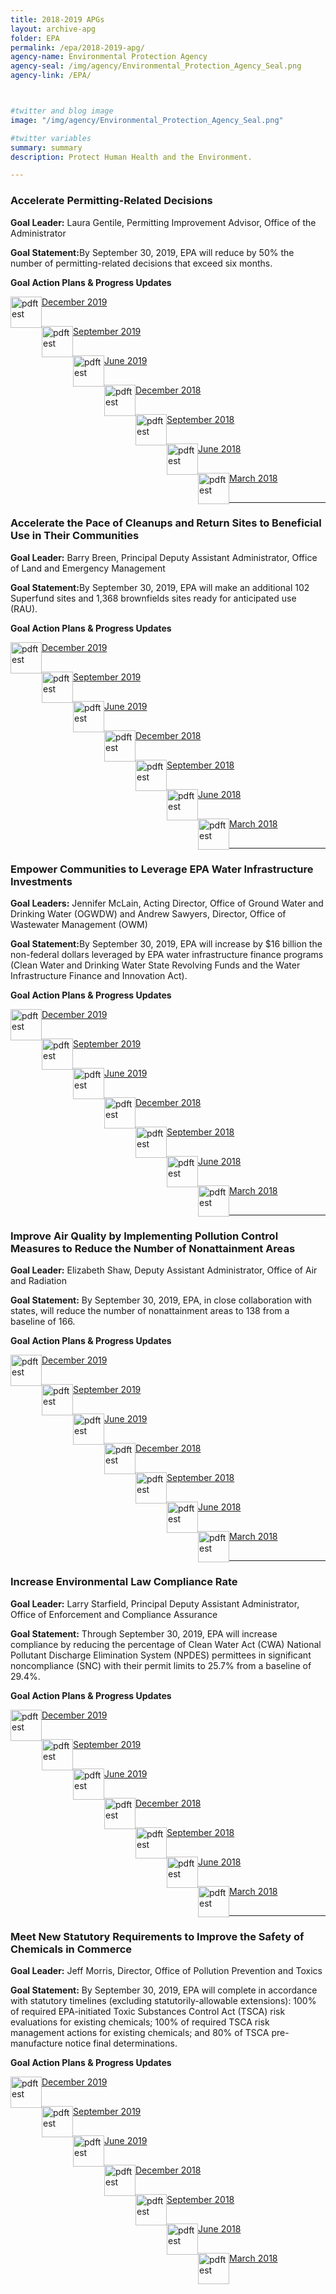 ```yaml
---
title: 2018-2019 APGs
layout: archive-apg
folder: EPA
permalink: /epa/2018-2019-apg/
agency-name: Environmental Protection Agency
agency-seal: /img/agency/Environmental_Protection_Agency_Seal.png
agency-link: /EPA/



#twitter and blog image
image: "/img/agency/Environmental_Protection_Agency_Seal.png"

#twitter variables
summary: summary
description: Protect Human Health and the Environment.

---
```


<h3>Accelerate Permitting-Related Decisions</h3>

<p><b>Goal Leader:</b> Laura Gentile, Permitting Improvement Advisor, Office of the Administrator</p>
<p><b>Goal Statement:</b>By September 30, 2019, EPA will reduce by 50% the number of permitting-related decisions that exceed six months. </p>
<p><b>Goal Action Plans & Progress Updates</b></p>

<div class="usa-width-one-whole usa-media_block">
<div class= "usa-grid usa-graphic_list-row" style="padding-left:0rem;">

<div class="usa-width-one-half usa-media_block">
  <p style="margin-bottom:30px;"><img src="{{site.baseurl}}/img/PDF_icon.png" alt="pdftest" style="float:left;width:50px;align:bottom;"><a class="usa-external_link"   href="https://pic.gov/assets/APG/EPA/2019_dec_EPA_Accelerate_Permitting-Related_Decisions.pdf">December 2019</a></p>
  <p style="margin-bottom:30px;"><img src="{{site.baseurl}}/img/PDF_icon.png" alt="pdftest" style="float:left;width:50px;align:bottom;"><a class="usa-external_link"   href="https://pic.gov/assets/APG/EPA/FY2019_sept_EPA_Accelerate_Permitting_Related_Decisions.pdf">September 2019</a></p>
  <p style="margin-bottom:30px;"><img src="{{site.baseurl}}/img/PDF_icon.png" alt="pdftest" style="float:left;width:50px;align:bottom;"><a class="usa-external_link"   href="https://pic.gov/assets/APG/EPA/FY2019_June_EPA_Accelerate_Permitting_Related_Decisions.pdf">June 2019</a></p>
</div>

<div class="usa-width-one-half usa-media_block">
  <p style="margin-bottom:30px;"><img src="{{site.baseurl}}/img/PDF_icon.png" alt="pdftest" style="float:left;width:50px;align:bottom;"><a class="usa-external_link"   href="https://pic.gov/assets/APG/EPA/FY2018_Q4_EPA_Accelerate_Permitting-Related_Decisions.pdf">December 2018</a></p>
  <p style="margin-bottom:30px;"><img src="{{site.baseurl}}/img/PDF_icon.png" alt="pdftest" style="float:left;width:50px;align:bottom;"><a class="usa-external_link"   href="https://pic.gov/assets/APG/EPA/FY2018_Q3_EPA_Accelerate_Permitting-Related_Decisions.pdf">September 2018</a></p>
  <p style="margin-bottom:30px;"><img src="{{site.baseurl}}/img/PDF_icon.png" alt="pdftest" style="float:left;width:50px;align:bottom;"><a class="usa-external_link"   href="https://pic.gov/assets/APG/EPA/FY2018_Q2_EPA_Accelerate_Permitting-Related_Decisions.pdf">June 2018</a></p>
  <p style="margin-bottom:30px;"><img src="{{site.baseurl}}/img/PDF_icon.png" alt="pdftest" style="float:left;width:50px;align:bottom;"><a class="usa-external_link"   href="https://pic.gov/assets/APG/EPA/FY2018_Q1_EPA_Accelerate_Permitting-Related_Decisions.pdf">March 2018</a></p>
</div>
</div>
</div>

<hr>

<h3>Accelerate the Pace of Cleanups and Return Sites to Beneficial Use in Their Communities</h3>
<p><b>Goal Leader:</b> Barry Breen, Principal Deputy Assistant Administrator, Office of Land and Emergency Management</p>
<p><b>Goal Statement:</b>By September 30, 2019, EPA will make an additional 102 Superfund sites and 1,368 brownfields sites ready for anticipated use (RAU). </p>

<p><b>Goal Action Plans & Progress Updates</b></p>
<div class="usa-width-one-whole usa-media_block">
<div class= "usa-grid usa-graphic_list-row" style="padding-left:0rem;">

<div class="usa-width-one-half usa-media_block">
  <p style="margin-bottom:30px;"><img src="{{site.baseurl}}/img/PDF_icon.png" alt="pdftest" style="float:left;width:50px;align:bottom;"><a class="usa-external_link"   href="https://pic.gov/assets/APG/EPA/2019_dec_EPA_Accelerate_the_Pace_of_Cleanups_and_Return_Sites_to_Beneficial_Use.pdf">December 2019</a></p>
  <p style="margin-bottom:30px;"><img src="{{site.baseurl}}/img/PDF_icon.png" alt="pdftest" style="float:left;width:50px;align:bottom;"><a class="usa-external_link"   href="https://pic.gov/assets/APG/EPA/FY2019_sept_EPA_Accelerate_the_Pace_of_Cleanups_and_Return_Sites_to_Beneficial_Use.pdf">September 2019</a></p>
  <p style="margin-bottom:30px;"><img src="{{site.baseurl}}/img/PDF_icon.png" alt="pdftest" style="float:left;width:50px;align:bottom;"><a class="usa-external_link"   href="https://pic.gov/assets/APG/EPA/FY2019_June_EPA_Accelerate_the_Pace_of_Cleanups_and_Return_Sites_to_Beneficial_Use.pdf">June 2019</a></p>
</div>

<div class="usa-width-one-half usa-media_block">
  <p style="margin-bottom:30px;"><img src="{{site.baseurl}}/img/PDF_icon.png" alt="pdftest" style="float:left;width:50px;align:bottom;"><a class="usa-external_link"   href="https://pic.gov/assets/APG/EPA/FY2018_Q4_EPA_Accelerate_the_Pace_of_Cleanups_and_Return_Sites_to_Beneficial_Use.pdf">December 2018</a></p>
  <p style="margin-bottom:30px;"><img src="{{site.baseurl}}/img/PDF_icon.png" alt="pdftest" style="float:left;width:50px;align:bottom;"><a class="usa-external_link"   href="https://pic.gov/assets/APG/EPA/FY2018_Q3_EPA_Accelerate_the_Pace_of_Cleanups_and_Return_Sites_to_Beneficial_Use.pdf">September 2018</a></p>
  <p style="margin-bottom:30px;"><img src="{{site.baseurl}}/img/PDF_icon.png" alt="pdftest" style="float:left;width:50px;align:bottom;"><a class="usa-external_link"   href="https://pic.gov/assets/APG/EPA/FY2018_Q2_EPA_Accelerate_the_Pace_of_Cleanups_and_Return_Sites_to_Beneficial_Use.pdf">June 2018</a></p>
  <p style="margin-bottom:30px;"><img src="{{site.baseurl}}/img/PDF_icon.png" alt="pdftest" style="float:left;width:50px;align:bottom;"><a class="usa-external_link"   href="https://pic.gov/assets/APG/EPA/FY2018_Q1_EPA_Accelerate_the_Pace_of_Cleanups_and_Return_Sites_to_Beneficial_Use.pdf">March 2018</a></p>
</div>

</div>
</div>

<hr>

<h3>Empower Communities to Leverage EPA Water Infrastructure Investments</h3>
<p><b>Goal Leaders:</b> Jennifer McLain, Acting Director, Office of Ground Water and Drinking Water (OGWDW) and Andrew Sawyers, Director, Office of Wastewater Management (OWM)</p>
<p><b>Goal Statement:</b>By September 30, 2019, EPA will increase by $16 billion the non-federal dollars leveraged by  EPA water infrastructure finance programs (Clean Water and Drinking Water State Revolving Funds and the Water Infrastructure Finance and Innovation Act). </p>

<p><b>Goal Action Plans & Progress Updates</b></p>
<div class="usa-width-one-whole usa-media_block">
<div class= "usa-grid usa-graphic_list-row" style="padding-left:0rem;">

<div class="usa-width-one-half usa-media_block">
<p style="margin-bottom:30px;"><img src="{{site.baseurl}}/img/PDF_icon.png" alt="pdftest" style="float:left;width:50px;align:bottom;"><a class="usa-external_link"   href="https://pic.gov/assets/APG/EPA/2019_dec_EPA_Empower_Communities_to_Leverage_EPA_Water_Infrastructure_Investments.pdf">December 2019</a></p>

<p style="margin-bottom:30px;"><img src="{{site.baseurl}}/img/PDF_icon.png" alt="pdftest" style="float:left;width:50px;align:bottom;"><a class="usa-external_link"   href="https://pic.gov/assets/APG/EPA/FY2019_sept_EPA_Empower_Communities_to_Leverage_EPA_Water_Infrastructure_Investments.pdf">September 2019</a></p>

<p style="margin-bottom:30px;"><img src="{{site.baseurl}}/img/PDF_icon.png" alt="pdftest" style="float:left;width:50px;align:bottom;"><a class="usa-external_link"   href="https://pic.gov/assets/APG/EPA/FY2019_June_EPA_Empower_Communities_to_Leverage_EPA_Water_Infrastructure_Investments.pdf">June 2019</a></p>
</div>



<div class="usa-width-one-half usa-media_block">

<p style="margin-bottom:30px;"><img src="{{site.baseurl}}/img/PDF_icon.png" alt="pdftest" style="float:left;width:50px;align:bottom;"><a class="usa-external_link"   href="https://pic.gov/assets/APG/EPA/FY2018_Q4_EPA_Empower_Communities_to_Leverage_EPA_Water_Infrastructure_Investments.pdf">December 2018</a></p>

<p style="margin-bottom:30px;"><img src="{{site.baseurl}}/img/PDF_icon.png" alt="pdftest" style="float:left;width:50px;align:bottom;"><a class="usa-external_link"   href="https://pic.gov/assets/APG/EPA/FY2018_Q3_EPA_Empower_Communities_to_Leverage_EPA_Water_Infrastructure_Investments.pdf">September 2018</a></p>

<p style="margin-bottom:30px;"><img src="{{site.baseurl}}/img/PDF_icon.png" alt="pdftest" style="float:left;width:50px;align:bottom;"><a class="usa-external_link"   href="https://pic.gov/assets/APG/EPA/FY2018_Q2_EPA_Empower_Communities_to_Leverage_EPA_Water_Infrastructure_Investments.pdf">June 2018</a></p>

<p style="margin-bottom:30px;"><img src="{{site.baseurl}}/img/PDF_icon.png" alt="pdftest" style="float:left;width:50px;align:bottom;"><a class="usa-external_link"   href="https://pic.gov/assets/APG/EPA/FY2018_Q1_EPA_Empower_Communities_to_Leverage_EPA_Water_Infrastructure_Investments.pdf">March 2018</a></p>
</div>

</div>
</div>

<hr>

<h3>Improve Air Quality by Implementing Pollution Control Measures to Reduce the Number of Nonattainment Areas</h3>
<p><b>Goal Leader:</b> Elizabeth Shaw, Deputy Assistant Administrator, Office of Air and Radiation</p>
<p><b>Goal Statement:</b> By September 30, 2019, EPA, in close collaboration with states, will reduce the number of nonattainment areas to 138 from a baseline of 166. </p>

<p><b>Goal Action Plans & Progress Updates</b></p>
<div class="usa-width-one-whole usa-media_block">
<div class= "usa-grid usa-graphic_list-row" style="padding-left:0rem;">

<div class="usa-width-one-half usa-media_block">
<p style="margin-bottom:30px;"><img src="{{site.baseurl}}/img/PDF_icon.png" alt="pdftest" style="float:left;width:50px;align:bottom;"><a class="usa-external_link"   href="https://pic.gov/assets/APG/EPA/2019_dec_EPA_Improve_Air_Quality_by_Implementing_Pollution_Control_Measures.pdf">December 2019</a></p>

<p style="margin-bottom:30px;"><img src="{{site.baseurl}}/img/PDF_icon.png" alt="pdftest" style="float:left;width:50px;align:bottom;"><a class="usa-external_link"   href="https://pic.gov/assets/APG/EPA/FY2019_sept_EPA_Improve_Air_Quality_by_Implementing_Pollution_Control_Measures.pdf">September 2019</a></p>

<p style="margin-bottom:30px;"><img src="{{site.baseurl}}/img/PDF_icon.png" alt="pdftest" style="float:left;width:50px;align:bottom;"><a class="usa-external_link"   href="https://pic.gov/assets/APG/EPA/FY2019_June_EPA_Improve_Air_Quality_by_Implementing_Pollution_Control_Measures.pdf">June 2019</a></p>
</div>

<div class="usa-width-one-half usa-media_block">

<p style="margin-bottom:30px;"><img src="{{site.baseurl}}/img/PDF_icon.png" alt="pdftest" style="float:left;width:50px;align:bottom;"><a class="usa-external_link"   href="https://pic.gov/assets/APG/EPA/FY2018_Q4_EPA_Improve_Air_Quality_by_Implementing_Pollution_Control_Measures.pdf">December 2018</a></p>

<p style="margin-bottom:30px;"><img src="{{site.baseurl}}/img/PDF_icon.png" alt="pdftest" style="float:left;width:50px;align:bottom;"><a class="usa-external_link"   href="https://pic.gov/assets/APG/EPA/FY2018_Q3_EPA_Improve_Air_Quality_by_Implementing_Pollution_Control_Measures.pdf">September 2018</a></p>

<p style="margin-bottom:30px;"><img src="{{site.baseurl}}/img/PDF_icon.png" alt="pdftest" style="float:left;width:50px;align:bottom;"><a class="usa-external_link"   href="https://pic.gov/assets/APG/EPA/FY2018_Q2_EPA_Improve_Air_Quality_by_Implementing_Pollution_Control_Measures.pdf">June 2018</a></p>

<p style="margin-bottom:30px;"><img src="{{site.baseurl}}/img/PDF_icon.png" alt="pdftest" style="float:left;width:50px;align:bottom;"><a class="usa-external_link"   href="https://pic.gov/assets/APG/EPA/FY2018_Q1_EPA_Improve_Air_Quality_by_Implementing_Pollution_Control_Measures.pdf">March 2018</a></p>
</div>

</div>
</div>

<hr>

<h3>Increase Environmental Law Compliance Rate</h3>
<p><b>Goal Leader:</b> Larry Starfield, Principal Deputy Assistant Administrator, Office of Enforcement and Compliance Assurance</p>
<p><b>Goal Statement:</b> Through September 30, 2019, EPA will increase compliance by reducing the percentage of Clean Water Act (CWA) National Pollutant Discharge Elimination System (NPDES) permittees in significant noncompliance (SNC) with their permit limits to 25.7% from a baseline of 29.4%. </p>

<p><b>Goal Action Plans & Progress Updates</b></p>

<div class="usa-width-one-whole usa-media_block">
<div class= "usa-grid usa-graphic_list-row" style="padding-left:0rem;">

<div class="usa-width-one-half usa-media_block">
  <p style="margin-bottom:30px;"><img src="{{site.baseurl}}/img/PDF_icon.png" alt="pdftest" style="float:left;width:50px;align:bottom;"><a class="usa-external_link"   href="https://pic.gov/assets/APG/EPA/2019_dec_EPA_Increase_Environmental_Law_Compliance_Rate.pdf">December 2019</a></p>
  <p style="margin-bottom:30px;"><img src="{{site.baseurl}}/img/PDF_icon.png" alt="pdftest" style="float:left;width:50px;align:bottom;"><a class="usa-external_link"   href="https://pic.gov/assets/APG/EPA/FY2019_sept_EPA_Increase_Environmental_Law_Compliance_Rate.pdf">September 2019</a></p>
  <p style="margin-bottom:30px;"><img src="{{site.baseurl}}/img/PDF_icon.png" alt="pdftest" style="float:left;width:50px;align:bottom;"><a class="usa-external_link"   href="https://pic.gov/assets/APG/EPA/FY2019_June_EPA_Increase_Environmental_Law_Compliance_Rate.pdf">June 2019</a></p>
</div>

<div class="usa-width-one-half usa-media_block">
  <p style="margin-bottom:30px;"><img src="{{site.baseurl}}/img/PDF_icon.png" alt="pdftest" style="float:left;width:50px;align:bottom;"><a class="usa-external_link"   href="https://pic.gov/assets/APG/EPA/FY2018_Q4_EPA_Increase_Environmental_Law_Compliance_Rate.pdf">December 2018</a></p>
  <p style="margin-bottom:30px;"><img src="{{site.baseurl}}/img/PDF_icon.png" alt="pdftest" style="float:left;width:50px;align:bottom;"><a class="usa-external_link"   href="https://pic.gov/assets/APG/EPA/FY2018_Q3_EPA_Increase_Environmental_Law_Compliance_Rate.pdf">September 2018</a></p>
  <p style="margin-bottom:30px;"><img src="{{site.baseurl}}/img/PDF_icon.png" alt="pdftest" style="float:left;width:50px;align:bottom;"><a class="usa-external_link"   href="https://pic.gov/assets/APG/EPA/FY2018_Q2_EPA_Increase_Environmental_Law_Compliance_Rate.pdf">June 2018</a></p>
  <p style="margin-bottom:30px;"><img src="{{site.baseurl}}/img/PDF_icon.png" alt="pdftest" style="float:left;width:50px;align:bottom;"><a class="usa-external_link"   href="https://pic.gov/assets/APG/EPA/FY2018_Q1_EPA_Increase_Environmental_Law_Compliance_Rate.pdf">March 2018</a></p>
</div>

</div>
</div>

<hr>

<h3>Meet New Statutory Requirements to Improve the Safety of Chemicals in Commerce</h3>
<p><b>Goal Leader:</b> Jeff Morris, Director, Office of Pollution Prevention and Toxics</p>
<p><b>Goal Statement:</b> By September 30, 2019, EPA will complete in accordance with statutory timelines (excluding statutorily-allowable extensions): 100% of required EPA-initiated Toxic Substances Control Act (TSCA) risk evaluations for existing chemicals; 100% of required TSCA risk management actions for existing chemicals; and 80% of TSCA pre-manufacture notice final determinations. </p>

<p><b>Goal Action Plans & Progress Updates</b></p>
<div class="usa-width-one-whole usa-media_block">
<div class= "usa-grid usa-graphic_list-row" style="padding-left:0rem;">

<div class="usa-width-one-half usa-media_block">
  <p style="margin-bottom:30px;"><img src="{{site.baseurl}}/img/PDF_icon.png" alt="pdftest" style="float:left;width:50px;align:bottom;"><a class="usa-external_link" href="https://pic.gov/assets/APG/EPA/2019_dec_EPA_Meet_New_Statutory_Requirements_to_Improve_the_Safety_of_Chemicals_in_Commerce.pdf">December 2019</a></p>
  <p style="margin-bottom:30px;"><img src="{{site.baseurl}}/img/PDF_icon.png" alt="pdftest" style="float:left;width:50px;align:bottom;"><a class="usa-external_link"   href="https://pic.gov/assets/APG/EPA/FY2019_sept_EPA_Meet_New_Statutory_Requirements_to_Improve_the_Safety_of_Chemicals_in_Commerce.pdf">September 2019</a></p>
  <p style="margin-bottom:30px;"><img src="{{site.baseurl}}/img/PDF_icon.png" alt="pdftest" style="float:left;width:50px;align:bottom;"><a class="usa-external_link"   href="https://pic.gov/assets/APG/EPA/FY2019_June_EPA_Meet_New_Statutory_Requirements_to_Improve_the_Safety_of_Chemicals_in_Commerce.pdf">June 2019</a></p>
</div>

<div class="usa-width-one-half usa-media_block">
  <p style="margin-bottom:30px;"><img src="{{site.baseurl}}/img/PDF_icon.png" alt="pdftest" style="float:left;width:50px;align:bottom;"><a class="usa-external_link"   href="https://pic.gov/assets/APG/EPA/FY2018_Q4_EPA_Meet_New_Statutory_Requirements_to_Improve_the_Safety_of_Chemicals_in_Commerce.pdf">December 2018</a></p>
  <p style="margin-bottom:30px;"><img src="{{site.baseurl}}/img/PDF_icon.png" alt="pdftest" style="float:left;width:50px;align:bottom;"><a class="usa-external_link"   href="https://pic.gov/assets/APG/EPA/FY2018_Q3_EPA_Meet_New_Statutory_Requirements_to_Improve_the_Safety_of_Chemicals_in_Commerce.pdf">September 2018</a></p>
  <p style="margin-bottom:30px;"><img src="{{site.baseurl}}/img/PDF_icon.png" alt="pdftest" style="float:left;width:50px;align:bottom;"><a class="usa-external_link"   href="https://pic.gov/assets/APG/EPA/FY2018_Q2_EPA_Meet_New_Statutory_Requirements_to_Improve_the_Safety_of_Chemicals_in_Commerce.pdf">June 2018</a></p>
  <p style="margin-bottom:30px;"><img src="{{site.baseurl}}/img/PDF_icon.png" alt="pdftest" style="float:left;width:50px;align:bottom;"><a class="usa-external_link"   href="https://pic.gov/assets/APG/EPA/FY2018_Q1_EPA_Meet_New_Statutory_Requirements_to_Improve_the_Safety_of_Chemicals_in_Commerce.pdf">March 2018</a></p>
</div>

</div>
</div>
